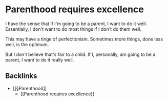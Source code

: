 # Parenthood requires excellence
I have the sense that if I'm going to be a parent, I want to do it well. Essentially, I don't want to do most things if I don't do them well.

This may have a tinge of perfectionism. Sometimes more things, done less well, is the optimum.

But  I don't believe that's fair to a child. If I, personally, am going to be a parent, I want to do it really well.

## Backlinks
* [[§Parenthood]]
	* [[Parenthood requires excellence]]

<!-- #Life -->

<!-- {BearID:8B6343C1-FF98-42A6-B406-DC4C050CF258-15756-0000130428A88CC7} -->
